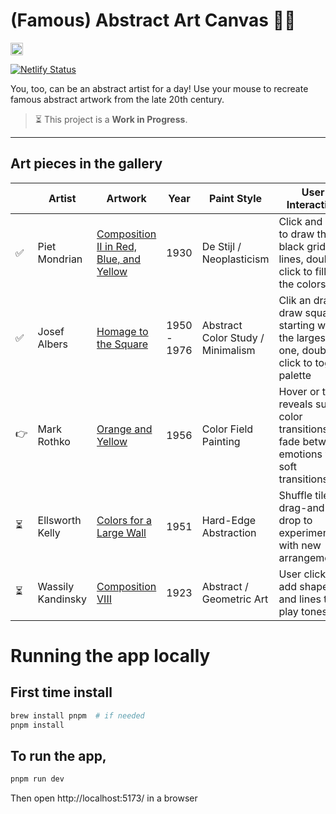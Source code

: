 # (Famous) Abstract Art Canvas 🧑‍🎨
<a href='https://www.recurse.com/scout/click?t=c7bc9ba4cb3e6725e05e413f16f8c5a3' title='Made with love at the Recurse Center'><img src='https://cloud.githubusercontent.com/assets/2883345/11325206/336ea5f4-9150-11e5-9e90-d86ad31993d8.png' height='20px'/></a>

[![Netlify Status](https://api.netlify.com/api/v1/badges/2fa22975-7994-4851-9049-bd026a72ef4b/deploy-status)](https://app.netlify.com/sites/abstract-art-canvas/deploys)

You, too, can be an abstract artist for a day! Use your mouse to recreate famous abstract artwork from the late 20th century.

> ⏳ This project is a **Work in Progress**.

---

## Art pieces in the gallery
| | Artist | Artwork | Year | Paint Style | User Interaction | p5js.org | codepen.io |
|-|--------|---------|------|-------------|------------------|----------|-----------|
|✅| Piet Mondrian | [Composition II in Red, Blue, and Yellow](https://www.wikiart.org/en/piet-mondrian/composition-with-red-blue-and-yellow-1930) | 1930 | De Stijl / Neoplasticism | Click and drag to draw the black grid lines, double-click to fill in the colors | [link](https://editor.p5js.org/missfunmi/sketches/hTcvq_5kc) | [link](https://codepen.io/missfunmi/pen/raaeLeX) |
|✅| Josef Albers | [Homage to the Square](https://www.wikiart.org/en/josef-albers/all-works#!/%23filterName:Series_homage-to-the-square,resultType:masonry#filterName:Series_homage-to-the-square,resultType:masonry) | 1950 - 1976 | Abstract Color Study / Minimalism | Clik an drag to draw squares starting with the largest one, double-click to toggle palette | [link](https://editor.p5js.org/missfunmi/sketches/0LwZpwGOa) | [link](https://codepen.io/missfunmi/pen/wBBJXJE) |
|👉| Mark Rothko | [Orange and Yellow](https://www.wikiart.org/en/mark-rothko/orange-and-yellow) | 1956 | Color Field Painting | Hover or tap reveals subtle color transitions; fade between emotions with soft transitions | tbd | tbd |
|⏳| Ellsworth Kelly | [Colors for a Large Wall](https://www.wikiart.org/en/ellsworth-kelly/colors-for-a-large-wall-1951) | 1951 | Hard-Edge Abstraction | Shuffle tiles; drag-and-drop to experiment with new arrangements. | tbd | tbd |
|⏳| Wassily Kandinsky | [Composition VIII](https://www.wikiart.org/en/wassily-kandinsky/composition-viii-1923) | 1923 | Abstract / Geometric Art | User clicks to add shapes and lines that play tonesâ€ | tbd | tbd |


# Running the app locally
## First time install
```bash
brew install pnpm  # if needed
pnpm install
```

## To run the app,
```bash
pnpm run dev
```
Then open http://localhost:5173/ in a browser
